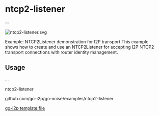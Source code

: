 # ntcp2-listener
--

![ntcp2-listener.svg](ntcp2-listener.svg)

Example: NTCP2Listener demonstration for I2P transport This example shows how to
create and use an NTCP2Listener for accepting I2P NTCP2 transport connections
with router identity management.

## Usage

 ... 

ntcp2-listener 

github.com/go-i2p/go-noise/examples/ntcp2-listener

[go-i2p template file](/template.md)
